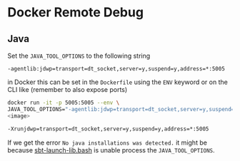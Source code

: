 # Docker Remote Debug



## Java



Set the `JAVA_TOOL_OPTIONS` to the following string

```
-agentlib:jdwp=transport=dt_socket,server=y,suspend=y,address=*:5005
```

in Docker this can be set in the `Dockerfile` using the `ENV` keyword or on the CLI like 
(remember to also expose ports)

```sh
docker run -it -p 5005:5005 --env \
JAVA_TOOL_OPTIONS="-agentlib:jdwp=transport=dt_socket,server=y,suspend=y,address=*:5005" \
<image>
```



```sh
-Xrunjdwp=transport=dt_socket,server=y,suspend=y,address=*:5005
```



If we get the error `No java installations was detected.` it might be because [sbt-launch-lib.bash](https://github.com/sbt/sbt-launcher-package/blob/6935bee2c7b6123f93ad4e96db11acf315671929/src/universal/bin/sbt-launch-lib.bash#L276) is unable process the `JAVA_TOOL_OPTIONS`.

